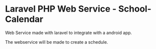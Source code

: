 # Laravel PHP Web Service - School-Calendar



Web Service made with laravel to integrate with a android app.

The webservice will be made to create a schedule.